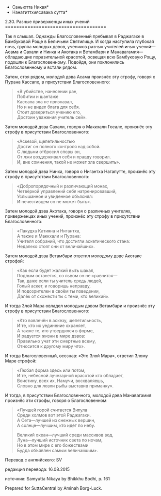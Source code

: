 * Саньютта Никая*
* Нанатиттхиясавака сутта*

2\.30\. Разные приверженцы иных учений
\=\=\=\=\=\=\=\=\=\=\=\=\=\=\=\=\=\=\=\=\=\=\=\=\=\=\=\=\=\=\=\=\=\=\=\=

Так я слышал\. Однажды Благословенный пребывал в Раджагахе в Бамбуковой Роще в Беличьем Святилище\. И когда наступила глубокая ночь, группа молодых дэвов, учеников разных учителей иных учений—Асама и Сахали и Нинка и Акотака и Ветамбари и Манавагамия—обладающие поразительной красотой, освещая всю Бамбуковую Рощу, подошли к Благословенному\. Подойдя, они поклонились Благословенному и встали рядом\.

Затем, стоя рядом, молодой дэва Асама произнёс эту строфу, говоря о Пурана Кассапе, в присутствии Благословенного:

> «В убийстве, нанесении ран,  
> Побитии и шантаже  
> Кассапа зла не признавал,  
> Но и не видел блага для себя\.  
> Стоит довериться учению его,  
> Достоин уважения учитель сей»\.

Затем молодой дэва Сахали, говоря о Маккхали Госале, произнёс эту строфу в присутствии Благословенного:

> «Аскезой, щепетильностью  
> Достиг он полного контроля над собой\.  
> С людьми отбросил споры он,  
> От лжи воздерживал себя и правду говорил\.  
> И, вне сомнения, такой не может зла свершить»\.

Затем молодой дэва Нинка, говоря о Нигантха Натапутте, произнёс эту строфу в присутствии Благословенного:

> «Добропорядочный и различающий монах,  
> Четвёркой управлений себя натренировавший,  
> Услышанное и увиденное объяснял:  
> И нечестивцем он не может быть»\.

Затем молодой дэва Акотака, говоря о различных учителях, приверженцах иных учений, произнёс эту строфу в присутствии Благословенного:

> «Пакудха Катияна и Нигантха,  
> А также и Маккхали и Пурана:  
> Учителя собраний, что достигли аскетического стана:  
> Недалеко стоят они от величайших»\.

Затем молодой дэва Ветамбари ответил молодому дэве Акотаке строфой:

> «Как если будет жалкий выть шакал,  
> Подлым останется, со львом он не сравнится—  
> Так, даже если ты учитель средь людей,  
> Голый аскет, и говоришь неправду,  
> И подозрителен в своём ты поведении,  
> Далёк от схожести ты с теми, кто великий»\.

И тогда Злой Мара овладел молодым дэвом Ветамбари и произнёс эту строфу в присутствии Благословенного:

> «Кто вовлечён в аскезу, щепетильность,  
> И те, кто их уединение охраняет,  
> А также те, кто утвердился в форме,  
> И радуется жизни в мире дэвов:  
> Правильно учат эти смертные всему,  
> Относится к другому миру что»\.

И тогда Благословенный, осознав: «Это Злой Мара», ответил Злому Маре строфой:

> «Любая форма здесь или потом,  
> И те, небесной лучезарной красотой кто обладает,  
> Воистину, всех их, Намучи, восхваляешь,  
> Словно для ловли рыбы выставив приманку»\.

И тогда, в присутствии Благословенного, молодой дэва Манавагамия произнёс эти строфы, говоря о Благословенном:

> «Лучшей горой считается Випула  
> Среди холмов вот этой Раджагахи\.  
> А Сета—лучшей из снежных вершин,  
> А солнце—лучшим, кто идёт по небу\.  
>   
> Великий океан—лучший среди массивов вод,  
> Луна—лучший источник света по ночам,  
> Но в этом мире с его божествами  
> Будда объявлен самым величайшим»\.

Перевод с английского: SV

редакция перевода: 16\.08\.2015

источник: Samyutta Nikaya by Bhikkhu Bodhi, p\. 161

Prepared for SuttaCentral by Aminah Borg\-Luck\.